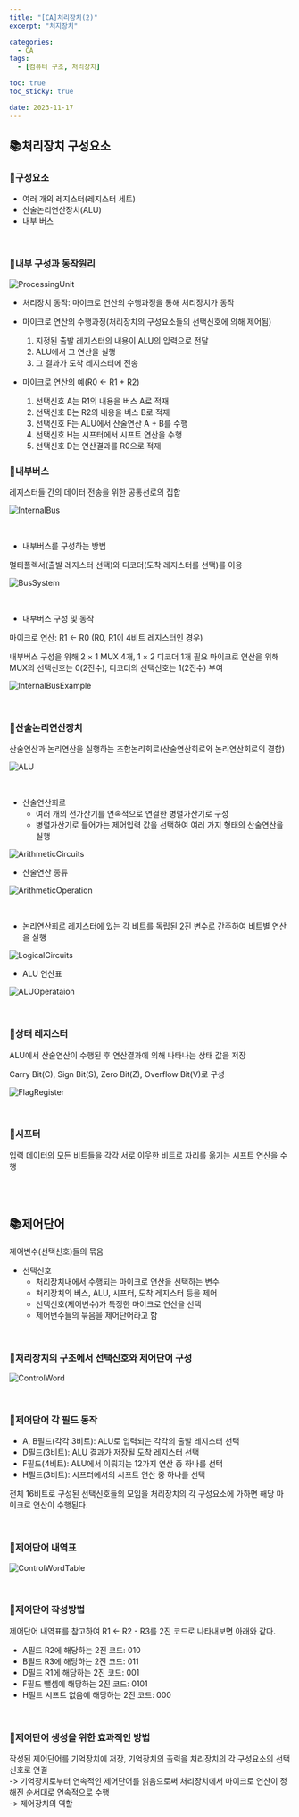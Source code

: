 ```yaml
---
title: "[CA]처리장치(2)"
excerpt: "처지장치"

categories:
  - CA
tags:
  - [컴퓨터 구조, 처리장치]

toc: true
toc_sticky: true

date: 2023-11-17
---
```


## 📚처리장치 구성요소
### 📄구성요소
* 여러 개의 레지스터(레지스터 세트)
* 산술논리연산장치(ALU)
* 내부 버스

<br>

### 📄내부 구성과 동작원리

![ProcessingUnit](\assets\images\CA\ProcessingUnit.png)

* 처리장치 동작: 마이크로 연산의 수행과정을 통해 처리장치가 동작

* 마이크로 연산의 수행과정(처리장치의 구성요소들의 선택신호에 의해 제어됨)
  1. 지정된 출발 레지스터의 내용이 ALU의 입력으로 전달
  2. ALU에서 그 연산을 실행
  3. 그 결과가 도착 레지스터에 전송

* 마이크로 연산의 예(R0 <- R1 + R2)
  1. 선택신호 A는 R1의 내용을 버스 A로 적재
  2. 선택신호 B는 R2의 내용을 버스 B로 적재
  3. 선택신호 F는 ALU에서 산술연산 A + B를 수행
  4. 선택신호 H는 시프터에서 시프트 연산을 수행
  5. 선택신호 D는 연산결과를 R0으로 적재

### 📄내부버스
레지스터들 간의 데이터 전송을 위한 공통선로의 집합

![InternalBus](\assets\images\CA\InternalBus.png)

<br>

* 내부버스를 구성하는 방법

멀티플렉서(출발 레지스터 선택)와 디코더(도착 레지스터를 선택)를 이용

![BusSystem](\assets\images\CA\BusSystem.png)

<br>

* 내부버스 구성 및 동작

마이크로 연산: R1 <- R0 (R0, R1이 4비트 레지스터인 경우)

내부버스 구성을 위해 2 × 1 MUX 4개, 1 × 2 디코더 1개 필요
마이크로 연산을 위해 MUX의 선택신호는 0(2진수), 디코더의 선택신호는 1(2진수) 부여

![InternalBusExample](\assets\images\CA\InternalBusExample.png)

<br>

### 📄산술논리연산장치
산술연산과 논리연산을 실행하는 조합논리회로(산술연산회로와 논리연산회로의 결합)

![ALU](\assets\images\CA\ALU.png)

<br>

* 산술연산회로
  - 여러 개의 전가산기를 연속적으로 연결한 병렬가산기로 구성
  - 병렬가산기로 들어가는 제어입력 값을 선택하여 여러 가지 형태의 산술연산을 실행

![ArithmeticCircuits](\assets\images\CA\ArithmeticCircuits.png)

* 산술연산 종류

![ArithmeticOperation](\assets\images\CA\ArithmeticOperation.png)

<br>

* 논리연산회로
레지스터에 있는 각 비트를 독립된 2진 변수로 간주하여 비트별 연산을 실행

![LogicalCircuits](\assets\images\CA\LogicalCircuits.png)

* ALU 연산표

![ALUOperataion](\assets\images\CA\ALUOperataion.png)

<br>

### 📄상태 레지스터
ALU에서 산술연산이 수행된 후 연산결과에 의해 나타나는 상태 값을 저장

Carry Bit(C), Sign Bit(S), Zero Bit(Z), Overflow Bit(V)로 구성

![FlagRegister](\assets\images\CA\FlagRegister.png)

<br>

### 📄시프터
입력 데이터의 모든 비트들을 각각 서로 이웃한 비트로 자리를 옮기는 시프트 연산을 수행

<br><br>

## 📚제어단어
제어변수(선택신호)들의 묶음

* 선택신호
  - 처리장치내에서 수행되는 마이크로 연산을 선택하는 변수
  - 처리장치의 버스, ALU, 시프터, 도착 레지스터 등을 제어
  - 선택신호(제어변수)가 특정한 마이크로 연산을 선택
  - 제어변수들의 묶음을 제어단어라고 함

<br>

### 📄처리장치의 구조에서 선택신호와 제어단어 구성

![ControlWord](\assets\images\CA\ControlWord.png)

<br>

### 📄제어단어 각 필드 동작
* A, B필드(각각 3비트): ALU로 입력되는 각각의 출발 레지스터 선택
* D필드(3비트): ALU 결과가 저장될 도착 레지스터 선택
* F필드(4비트): ALU에서 이뤄지는 12가지 연산 중 하나를 선택
* H필드(3비트): 시프터에서의 시프트 연산 중 하나를 선택

전체 16비트로 구성된 선택신호들의 모임을 처리장치의 각 구성요소에 가하면 해당 마이크로 연산이 수행된다.

<br>

### 📄제어단어 내역표

![ControlWordTable](\assets\images\CA\ControlWordTable.png)

<br>

### 📄제어단어 작성방법
제어단어 내역표를 참고하여 R1 <- R2 - R3를 2진 코드로 나타내보면 아래와 같다.

* A필드 R2에 해당하는 2진 코드: 010
* B필드 R3에 해당하는 2진 코드: 011
* D필드 R1에 해당하는 2진 코드: 001
* F필드 뺄셈에 해당하는 2진 코드: 0101
* H필드 시프트 없음에 해당하는 2진 코드: 000

<br>

### 📄제어단어 생성을 위한 효과적인 방법
작성된 제어단어를 기억장치에 저장, 기억장치의 출력을 처리장치의 각 구성요소의 선택신호로 연결 
<br>
-> 기억장치로부터 연속적인 제어단어를 읽음으로써 처리장치에서 마이크로 연산이 정해진 순서대로 연속적으로 수행
<br>
-> 제어장치의 역할

<br><br>